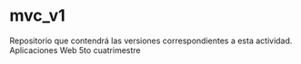 # mvc_v1
Repositorio que contendrá las versiones correspondientes a esta actividad. Aplicaciones Web 5to cuatrimestre
